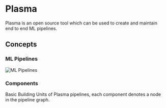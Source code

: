 # Plasma 

Plasma is an open source tool which can be used to create and maintain
end to end ML pipelines. 


## Concepts

### ML Pipelines

<img src="https://miro.medium.com/max/1688/1*rJGhyaChhnN_f4pg_T4__A.png" alt="ML Pipelines"/>

### Components

Basic Building Units of Plasma pipelines, each component denotes a node in
the pipeline graph.



